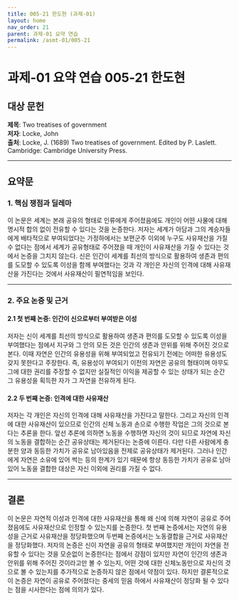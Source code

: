 ```yaml
---
title: 005-21 한도현 (과제-01)
layout: home
nav_order: 21
parent: 과제-01 요약 연습
permalink: /asmt-01/005-21
---
```


# 과제-01 요약 연습 005-21 한도현 

## 대상 문헌  
**제목**:  Two treatises of government  
**저자**: Locke, John  
**출처**: Locke, J. (1689) Two treatises of government. Edited by P. Laslett. Cambridge: Cambridge University Press.  

---

## 요약문  

### 1. 핵심 쟁점과 딜레마  
이 논문은 세계는 본래 공유의 형태로 인류에게 주어졌음에도 개인이 어떤 사물에 대해 명시적 합의 없이 전유할 수 있다는 것을 논증한다. 저자는 세계가 아담과 그의 계승자들에게 배타적으로 부여되었다는 가정하에서는 보편군주 이외에 누구도 사유재산을 가질 수 없다는 점에서 세계가 공유형태로 주어졌을 때 개인이 사유재산을 가질 수 있다는 것에서 논증을 그치지 않는다. 신은 인간이 세계를 최선의 방식으로 활용하여 생존과 편의를 도모할 수 있도록 이성을 함께 부여했다는 것과 각 개인은 자신의 인격에 대해 사유재산을 가진다는 것에서 사유재산이 필연적임을 보인다.  

---

### 2. 주요 논증 및 근거  

#### 2.1 첫 번째 논증: 인간이 신으로부터 부여받은 이성  
저자는 신이 세계를 최선의 방식으로 활용하여 생존과 편의를 도모할 수 있도록 이성을 부여했다는 점에서 지구와 그 안의 모든 것은 인간의 생존과 안위를 위해 주어진 것으로 본다. 이때 자연은 인간의 유용성을 위해 부여되었고 전유되기 전에는 어떠한 유용성도 갖지 못한다고 주장한다. 즉, 유용성이 부여되기 이전의 자연은 공유의 형태이며 아무도 그에 대한 권리를 주장할 수 없지만 실질적인 이익을 제공할 수 있는 상태가 되는 순간 그 유용성을 획득한 자가 그 자연을 전유하게 된다.

#### 2.2 두 번째 논증: 인격에 대한 사유재산  
저자는 각 개인은 자신의 인격에 대해 사유재산을 가진다고 말한다. 그리고 자신의 인격에 대한 사유재산이 있으므로 인간의 신체 노동과 손으로 수행한 작업은 그의 것으로 본다는 추론을 한다. 앞선 추론에 의하면 노동을 수행하면 자신의 것이 되므로 자연에 자신의 노동을 결합하는 순간 공유상태는 제거된다는 논증에 이른다. 다만 다른 사람에게 충분한 양과 동등한 가치가 공유로 남아있음을 전제로 공유상태가 제거된다. 그러나 인간에게 자연은 소유에 있어 썩는 등의 한계가 있기 때문에 항상 동등한 가치가 공유로 남아있어 노동을 결합한 대상은 자신 이외에 권리를 가질 수 없다.

---

## 결론  
이 논문은 자연적 이성과 인격에 대한 사유재산을 통해 왜 신에 의해 자연이 공유로 주어졌음에도 사유재산으로 인정할 수 있는지를 논증한다. 첫 번째 논증에서는 자연의 유용성을 근거로 사유재산을 정당화했으며 두번째 논증에서는 노동결합을 근거로 사유재산을 정당화했다. 저자의 논증은 신이 자연을 공유의 형태로 부여했지만 개인이 자연을 전유할 수 있다는 것을 모순없이 논증한다는 점에서 강점이 있지만 자연이 인간의 생존과 안위를 위해 주어진 것이라고만 볼 수 있는지, 어떤 것에 대한 신체노동만으로 자신의 것으로 볼 수 있는지를 추가적으로 논증하지 않은 점에서 약점이 있다. 하지만 결론적으로 이 논증은 자연이 공유로 주어졌다는 중세의 믿음 하에서 사유재산이 정당화 될 수 있다는 점을 시사한다는 점에 의의가 있다.